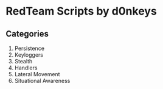 # RedTeam Scripts by d0nkeys

## Categories

1. Persistence
1. Keyloggers
1. Stealth
1. Handlers
1. Lateral Movement
1. Situational Awareness
